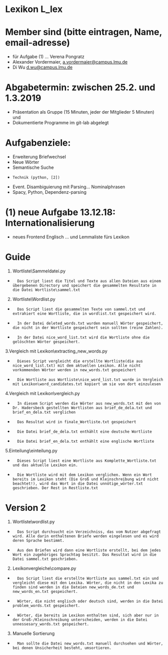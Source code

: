 # Lexikon L_lex

# Member sind (bitte eintragen, Name, email-adresse)
* für Aufgabe (1) ... Verena Pongratz
* Alexander Vordermaier, a.vordermaier@campus.lmu.de
* Di Wu  d.wu@campus.lmu.de

# Abgabetermin: zwischen 25.2. und 1.3.2019
* Präsentation als Gruppe (15 Minuten, jeder der Mitglieder 5 Minuten) und 
* Dokumentierte Programme im git-lab abgelegt 


# Aufgabenziele: 
* Erweiterung Briefwechsel
* Neue Wörter
* Semantische Suche
 *     Technik (python, [2])


* Event. Disambiguierung mit Parsing…  Nominalphrasen 
 * Spacy, Python, Dependenz-parsing

# (1) neue Aufgabe 13.12.18: Internationalisierung 
* neues Frontend Englisch ... und Lemmaliste fürs Lexikon


# Guide
1. Wortliste\Sammeldatei.py
*       Das Script liest die Titel und Texte aus allen Dateien aus einem übergebenen Directory und speichert die gesammelten Resultate in die Datei Wortliste\sammel.txt
2. Wortliste\Wordlist.py
*       Das Script liest die gesammelten Texte von sammel.txt und extrahiert eine Wortliste, die in wordlist.txt gespeichert wird. 
*       In der Datei deleted_words.txt wurden manuell Wörter gespeichert, die nicht in der Wortliste gespeichert sein sollten (reine Zahlen).
*       In der Datei nice_word_list.txt wird die Wortliste ohne die gelöschten Wörter gespeichert.
3.Vergleich mit Lexikon\extracting_new_words.py
*       Dieses Script vergleicht die erstellte Wortliste(die aus nice_word_list.txt) mit dem aktuellen Lexikon. Alle nicht vorkommenden Wörter werden in new_words.txt gespeichert
*       Die Wortliste aus Wortliste\nice_word_list.txt wurde in Vergleich mit Lexikon\word_candidates.txt kopiert um sie von dort einzulesen
4.Vergleich mit Lexikon\vergleich.py
*       In diesem Script werden die Wörter aus new_words.txt mit den von Dr. Hadersbeck gestellten Wortlisten aus brief_de_dela.txt und brief_en_dela.txt verglichen
*       Das Resultat wird in finale_Wortliste.txt gespeichert
*       Die Datei brief_de_dela.txt enthählt eine deutsche Wortliste
*       Die Datei brief_en_dela.txt enthählt eine englische Wortliste
5.Einteilung\einteilung.py
*       Dieses Script liest eine Wortliste aus Komplette_Wortliste.txt und das aktuelle Lexikon ein. 
*       Die Wortliste wird mit dem Lexikon verglichen. Wenn ein Wort bereits im Lexikon steht (Die Groß und Kleinschreibung wird nicht beachtet!), wird das Wort in die Datei unnötige_wörter.txt geschrieben. Der Rest in Restliste.txt

# Version 2
1. Wortliste\wordlist.py
*       Das Script durchsucht ein Verzeichniss, das vom Nutzer abgefragt wird. Alle darin enthaltenen Briefe werden eingelesen und es wird deren Sprache bestimmt.
*       Aus den Briefen wird dann eine Wortliste erstellt, bei dem jedes Wort ein zugehöriges Sprachtag besitzt. Das Resultat wird in die Datei sammel.txt geschrieben.
2. Lexikonvergleiche\compare.py
*       Das Script liest die erstellte Wortliste aus sammel.txt ein und vergleicht diese mit den Lexika. Wörter, die nicht in den Lexika zu finden sind werden in die Dateien new_words_de.txt und new_words_en.txt gespeichert.
*       Wörter, die nicht englisch oder deutsch sind, werden in die Datei problem_words.txt gespeichert.
*       Wörter, die bereits im Lexikon enthalten sind, sich aber nur in der Groß-/Kleinschreibung unterscheiden, werden in die Datei unnessesary_words.txt gespeichert.
3. Manuelle Sortierung
*       Man sollte die Datei new_words.txt manuell durchsehen und Wörter, bei denen Unsicherheit besteht, umsortieren.